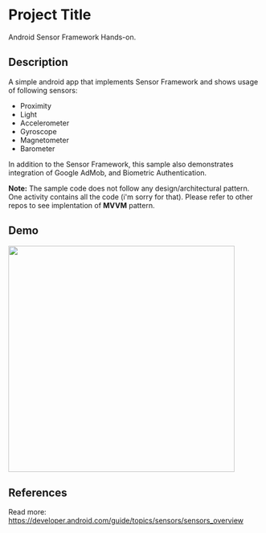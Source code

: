 # Project Title

Android Sensor Framework Hands-on.

## Description

A simple android app that implements Sensor Framework and shows usage of following sensors: 
- Proximity
- Light
- Accelerometer
- Gyroscope
- Magnetometer
- Barometer

In addition to the Sensor Framework, this sample also demonstrates integration of Google AdMob, and Biometric Authentication. 

**Note:** The sample code does not follow any design/architectural pattern. One activity contains all the code (i'm sorry for that). Please refer to other repos to see implentation of **MVVM** pattern. 

## Demo
 <img src="https://github.com/malikshairali/android-sensors/blob/master/demo.gif" height="450" />

## References

Read more: https://developer.android.com/guide/topics/sensors/sensors_overview
